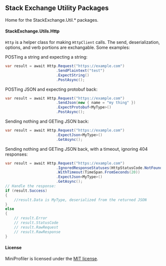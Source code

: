 ## Stack Exchange Utility Packages
Home for the StackExchange.Util.* packages.

#### StackExchange.Utils.Http
`Http` is a helper class for making `HttpClient` calls. The send, deserialization, options, and verb portions are exchangable. Some examples:

POSTing a string and expecting a string:
```cs
var result = await Http.Request("https://example.com")
                       .SendPlaintext("test")
                       .ExpectString()
                       .PostAsync();
```

POSTing JSON and expecting protobuf back:
```cs
var result = await Http.Request("https://example.com")
                       .SendJson(new { name = "my thing" })
                       .ExpectProtobuf<MyType>()
                       .PostAsync();
```

Sending nothing and GETing JSON back:
```cs
var result = await Http.Request("https://example.com")
                       .ExpectJson<MyType>()
                       .GetAsync();
```

Sending nothing and GETing JSON back, with a timeout, ignoring 404 responses:
```cs
var result = await Http.Request("https://example.com")
                       .IgnoredResponseStatuses(HttpStatusCode.NotFound)
                       .WithTimeout(TimeSpan.FromSeconds(20))
                       .ExpectJson<MyType>()
                       .GetAsync();
// Handle the response:
if (result.Success)
{
    //result.Data is MyType, deserialized from the returned JSON
}
else
{
    // result.Error
    // result.StatusCode
    // result.RawRequest
    // result.RawResponse
}
```

#### License
MiniProfiler is licensed under the [MIT license](https://github.com/StackExchange/StackExchange.Utils/blob/master/LICENSE.txt).
